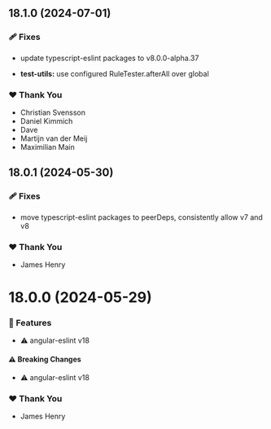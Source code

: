 ## 18.1.0 (2024-07-01)

### 🩹 Fixes

- update typescript-eslint packages to v8.0.0-alpha.37

- **test-utils:** use configured RuleTester.afterAll over global

### ❤️ Thank You

- Christian Svensson
- Daniel Kimmich
- Dave
- Martijn van der Meij
- Maximilian Main

## 18.0.1 (2024-05-30)

### 🩹 Fixes

- move typescript-eslint packages to peerDeps, consistently allow v7 and v8

### ❤️ Thank You

- James Henry

# 18.0.0 (2024-05-29)

### 🚀 Features

- ⚠️ angular-eslint v18

#### ⚠️ Breaking Changes

- ⚠️ angular-eslint v18

### ❤️ Thank You

- James Henry
